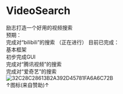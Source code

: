 ﻿# VideoSearch
励志打造一个好用的视频搜索  
预期：  
完成对“bilibili”的搜索  （正在进行）
目前已完成：  
基本框架    
初步完成GUI  
完成对“腾讯视频”的搜索  
完成对“爱奇艺”的搜索  
![32C28C28613B2A392D45781FA6A6C72B](https://user-images.githubusercontent.com/96916718/204264680-841d7f05-9170-4841-9a2f-d3c12f70bea0.jpg)  
↑图标(来自赞助)↑  
